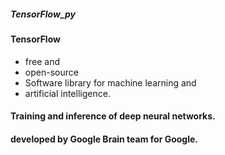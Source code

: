 ##### TensorFlow_py 

#### TensorFlow 
- free and
- open-source
- Software library for machine learning and
- artificial intelligence.

#### Training and inference of deep neural networks.
#### developed by Google Brain team for Google.
